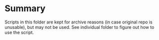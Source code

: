# Summary

Scripts in this folder are kept for archive reasons (in case original repo is unusable), but may not be used. See individual folder to figure out how to use the script.